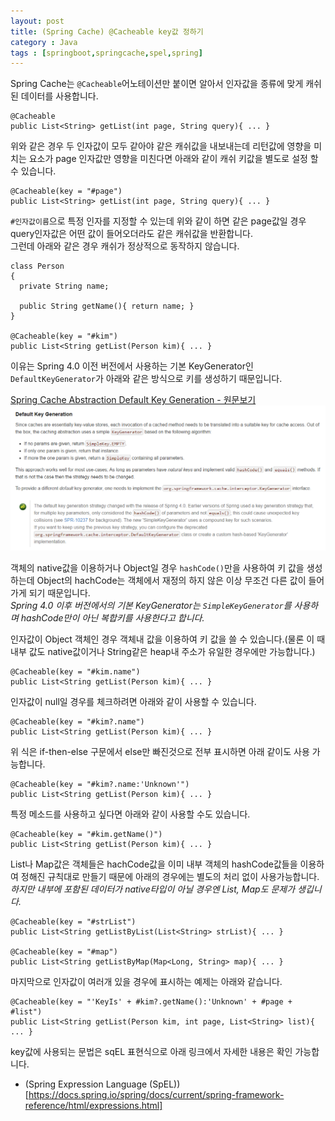 ```yaml
---
layout: post
title: (Spring Cache) @Cacheable key값 정하기
category : Java
tags : [springboot,springcache,spel,spring]
---
```

Spring Cache는 `@Cacheable`어노테이션만 붙이면 알아서 인자값을 종류에 맞게 캐쉬된 데이터를 사용합니다.

    @Cacheable
    public List<String> getList(int page, String query){ ... }

위와 같은 경우 두 인자값이 모두 같아야 같은 캐쉬값을 내보내는데 리턴값에 영향을 미치는 요소가 page 인자값만 영향을 미친다면 아래와 같이 캐쉬 키값을 별도로 설정 할 수 있습니다.

    @Cacheable(key = "#page")
    public List<String> getList(int page, String query){ ... }

`#인자값이름`으로 특정 인자를 지정할 수 있는데 위와 같이 하면 같은 page값일 경우 query인자값은 어떤 값이 들어오더라도 같은 캐쉬값을 반환합니다.    
그런데 아래와 같은 경우 캐쉬가 정상적으로 동작하지 않습니다.   

    class Person
    {
      private String name;

      public String getName(){ return name; }
    }

    @Cacheable(key = "#kim")
    public List<String getList(Person kim){ ... }

이유는 Spring 4.0 이전 버전에서 사용하는 기본 KeyGenerator인 `DefaultKeyGenerator`가 아래와 같은 방식으로 키를 생성하기 때문입니다.   

[Spring Cache Abstraction Default Key Generation - 원문보기](https://docs.spring.io/spring/docs/current/spring-framework-reference/html/cache.html#cache-annotations-cacheable-default-key)     
![Spring Cache Abstraction Default Key Generation](/assets/img/java/springboot-cache-key/1.png)    

객체의 native값을 이용하거나 Object일 경우 `hashCode()`만을 사용하여 키 값을 생성하는데 Object의 hachCode는 객체에서 재정의 하지 않은 이상 무조건 다른 값이 들어가게 되기 때문입니다.    
_Spring 4.0 이후 버전에서의 기본 KeyGenerator는 `SimpleKeyGenerator`를 사용하며 hashCode만이 아닌 복합키를 사용한다고 합니다._    

인자값이 Object 객체인 경우 객체내 값을 이용하여 키 값을 쓸 수 있습니다.(물론 이 때 내부 값도 native값이거나 String같은 heap내 주소가 유일한 경우에만 가능합니다.)

    @Cacheable(key = "#kim.name")
    public List<String getList(Person kim){ ... }

인자값이 null일 경우를 체크하려면 아래와 같이 사용할 수 있습니다.

    @Cacheable(key = "#kim?.name")
    public List<String getList(Person kim){ ... }

위 식은 if-then-else 구문에서 else만 빠진것으로 전부 표시하면 아래 같이도 사용 가능합니다.

    @Cacheable(key = "#kim?.name:'Unknown'")
    public List<String getList(Person kim){ ... }

특정 메소드를 사용하고 싶다면 아래와 같이 사용할 수도 있습니다.

    @Cacheable(key = "#kim.getName()")
    public List<String getList(Person kim){ ... }

List나 Map값은 객체들은 hachCode값을 이미 내부 객체의 hashCode값들을 이용하여 정해진 규칙대로 만들기 때문에 아래의 경우에는 별도의 처리 없이 사용가능합니다.
_하지만 내부에 포함된 데이터가 native타입이 아닐 경우엔 List, Map도 문제가 생깁니다._

    @Cacheable(key = "#strList")
    public List<String getListByList(List<String> strList){ ... }

    @Cacheable(key = "#map")
    public List<String getListByMap(Map<Long, String> map){ ... }

마지막으로 인자값이 여러개 있을 경우에 표시하는 예제는 아래와 같습니다.

    @Cacheable(key = "'KeyIs' + #kim?.getName():'Unknown' + #page + #list")
    public List<String getList(Person kim, int page, List<String> list){ ... }

key값에 사용되는 문법은 sqEL 표현식으로 아래 링크에서 자세한 내용은 확인 가능합니다.

- (Spring Expression Language (SpEL))[https://docs.spring.io/spring/docs/current/spring-framework-reference/html/expressions.html]
